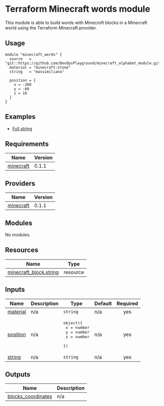 # Terraform Minecraft words module

This module is able to build words with Minecroft blocks in a Minecraft world using the Terraform Minecraft provider.

## Usage

```hcl
module "minecraft_words" {
  source   = "git::https://github.com/DevOpsPlayground/minecraft_alphabet_module.git"
  material = "minecraft:stone"
  string   = "massimiliano"

  position = {
    x = -260
    y = -60
    z = 18
  }
}
```

## Examples

- [Full string](examples/full_string)

<!-- BEGIN_TF_DOCS -->
## Requirements

| Name | Version |
|------|---------|
| <a name="requirement_minecraft"></a> [minecraft](#requirement\_minecraft) | 0.1.1 |

## Providers

| Name | Version |
|------|---------|
| <a name="provider_minecraft"></a> [minecraft](#provider\_minecraft) | 0.1.1 |

## Modules

No modules.

## Resources

| Name | Type |
|------|------|
| [minecraft_block.string](https://registry.terraform.io/providers/HashiCraft/minecraft/0.1.1/docs/resources/block) | resource |

## Inputs

| Name | Description | Type | Default | Required |
|------|-------------|------|---------|:--------:|
| <a name="input_material"></a> [material](#input\_material) | n/a | `string` | n/a | yes |
| <a name="input_position"></a> [position](#input\_position) | n/a | <pre>object({<br>    x = number<br>    y = number<br>    z = number<br>  })</pre> | n/a | yes |
| <a name="input_string"></a> [string](#input\_string) | n/a | `string` | n/a | yes |

## Outputs

| Name | Description |
|------|-------------|
| <a name="output_blocks_coordinates"></a> [blocks\_coordinates](#output\_blocks\_coordinates) | n/a |
<!-- END_TF_DOCS -->
